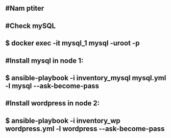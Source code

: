 #Nam ptiter
---
#Check mySQL 
-
$ docker exec -it mysql_1 mysql -uroot -p
---

#Install mysql in node 1:
-
$ ansible-playbook -i inventory_mysql mysql.yml -l mysql --ask-become-pass
---

#Install wordpress in node 2:
-
$ ansible-playbook -i inventory_wp wordpress.yml -l wordpress --ask-become-pass
---
